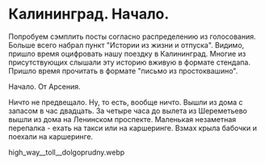 # Калининград. Начало.

Попробуем сэмплить посты согласно распределению из голосования. Больше всего набрал пункт "Истории из жизни и отпуска". Видимо, пришло время оцифровать нашу поездку в Калининград. Многие из присутствующих слышали эту историю вживую в формате стендапа. Пришло время прочитать в формате "письмо из простоквашино".

Начало. От Арсения.

Ничто не предвещало. Ну, то есть, вообще ничто. Вышли из дома с запасом в час двадцать. За четыре часа до вылета из Шереметьево вышли из дома на Ленинском проспекте. Маленькая незаметная перепалка - ехать на такси или на каршеринге. Взмах крыла бабочки и поехали на каршеринге.

high_way__toll__dolgoprudny.webp
